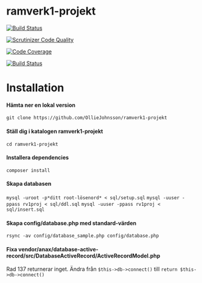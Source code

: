 # ramverk1-projekt

[![Build Status](https://travis-ci.org/OllieJohnsson/ramverk1-projekt.svg?branch=master)](https://travis-ci.org/OllieJohnsson/ramverk1-projekt)

[![Scrutinizer Code Quality](https://scrutinizer-ci.com/g/OllieJohnsson/ramverk1-projekt/badges/quality-score.png?b=master)](https://scrutinizer-ci.com/g/OllieJohnsson/ramverk1-projekt/?branch=master)

[![Code Coverage](https://scrutinizer-ci.com/g/OllieJohnsson/ramverk1-projekt/badges/coverage.png?b=master)](https://scrutinizer-ci.com/g/OllieJohnsson/ramverk1-projekt/?branch=master)

[![Build Status](https://scrutinizer-ci.com/g/OllieJohnsson/ramverk1-projekt/badges/build.png?b=master)](https://scrutinizer-ci.com/g/OllieJohnsson/ramverk1-projekt/build-status/master)


# Installation

#### Hämta ner en lokal version
`git clone https://github.com/OllieJohnsson/ramverk1-projekt`

#### Ställ dig i katalogen ramverk1-projekt
`cd ramverk1-projekt`

#### Installera dependencies
`composer install`

#### Skapa databasen
`mysql -uroot -p*ditt root-lösenord* < sql/setup.sql`
`mysql -uuser -ppass rv1proj < sql/ddl.sql`
`mysql -uuser -ppass rv1proj < sql/insert.sql`

#### Skapa config/database.php med standard-värden
`rsync -av config/database_sample.php config/database.php`

#### Fixa vendor/anax/database-active-record/src/DatabaseActiveRecord/ActiveRecordModel.php
Rad 137 returnerar inget.
Ändra från `$this->db->connect()` till `return $this->db->connect()`
